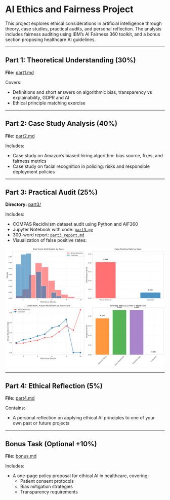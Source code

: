 # AI Ethics and Fairness Project

This project explores ethical considerations in artificial intelligence through theory, case studies, practical audits, and personal reflection. The analysis includes fairness auditing using IBM’s AI Fairness 360 toolkit, and a bonus section proposing healthcare AI guidelines.

---

## Part 1: Theoretical Understanding (30%)

**File:** [part1.md](./part1.md)

Covers:
- Definitions and short answers on algorithmic bias, transparency vs explainability, GDPR and AI
- Ethical principle matching exercise

---

## Part 2: Case Study Analysis (40%)

**File:** [part2.md](./part2.md)

Includes:
- Case study on Amazon’s biased hiring algorithm: bias source, fixes, and fairness metrics
- Case study on facial recognition in policing: risks and responsible deployment policies

---

## Part 3: Practical Audit (25%)

**Directory:** [part3/](./part3)

Includes:
- COMPAS Recidivism dataset audit using Python and AIF360  
- Jupyter Notebook with code: [`part3.py`](./part3/part3.py)  
- 300-word report: [`part3_report.md`](./part3/part3_report.md)  
- Visualization of false positive rates:  

![False Positive Rate by Race](./part3/compas_bias_analysis.png)

---

## Part 4: Ethical Reflection (5%)

**File:** [part4.md](./part4.md)

Contains:
- A personal reflection on applying ethical AI principles to one of your own past or future projects

---

## Bonus Task (Optional +10%)

**File:** [bonus.md](./bonus.md)

Includes:
- A one-page policy proposal for ethical AI in healthcare, covering:
  - Patient consent protocols
  - Bias mitigation strategies
  - Transparency requirements

